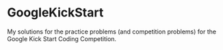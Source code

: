 # GoogleKickStart
My solutions for the practice problems (and competition problems) for the Google Kick Start Coding Competition.
